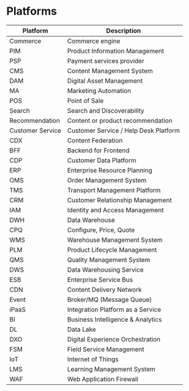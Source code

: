 
# Platforms

| Platform   | Description                           |
|------------|---------------------------------------|
| Commerce   | Commerce engine                       |
| PIM        | Product Information Management        |
| PSP        | Payment services provider             |
| CMS        | Content Management System             |
| DAM        | Digital Asset Management              |
| MA         | Marketing Automation                  |
| POS        | Point of Sale                         |
| Search     | Search and Discoverability            |
| Recommendation     | Content or product recommendation                       |
| Customer Service   | Customer Service / Help Desk Platform |
| CDX        | Content Federation                    |
| BFF        | Backend for Frontend                  |
| CDP        | Customer Data Platform                |
| ERP        | Enterprise Resource Planning          |
| OMS        | Order Management System               |
| TMS        | Transport Management Platform         |
| CRM        | Customer Relationship Management      |
| IAM        | Identity and Access Management        |
| DWH        | Data Warehouse                        |
| CPQ        | Configure, Price, Quote               |
| WMS        | Warehouse Management System           |
| PLM        | Product Lifecycle Management          |
| QMS        | Quality Management System             |
| DWS        | Data Warehousing Service              |
| ESB        | Enterprise Service Bus                |
| CDN        | Content Delivery Network              |
| Event      | Broker/MQ (Message Queue)             |
| iPaaS      | Integration Platform as a Service     |
| BI         | Business Intelligence & Analytics     |
| DL         | Data Lake                             |
| DXO        | Digital Experience Orchestration      |
| FSM        | Field Service Management              |
| IoT        | Internet of Things                    |
| LMS        | Learning Management System            |
| WAF        | Web Application Firewall              |
